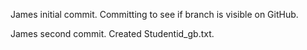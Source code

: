 James initial commit. Committing to see if branch is visible on GitHub.

James second commit. Created Studentid_gb.txt.